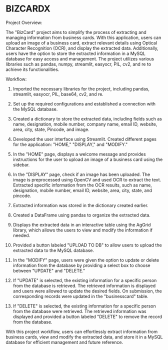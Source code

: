 # BIZCARDX
Project Overview:

The "BizCard" project aims to simplify the process of extracting and managing information from business cards. With this application, users can upload an image of a business card, extract relevant details using Optical Character Recognition (OCR), and display the extracted data. Additionally, users have the option to store the extracted information in a MySQL database for easy access and management. The project utilizes various libraries such as pandas, numpy, streamlit, easyocr, PIL, cv2, and re to achieve its functionalities.

Workflow:

1. Imported the necessary libraries for the project, including pandas, streamlit, easyocr, PIL, base64,  cv2, and re.

2. Set up the required configurations and established  a connection with the MySQL database.

3. Created a dictionary to store the extracted data, including fields such as name, designation, mobile number, company name, email ID, website, area, city, state, Pincode, and image.

4. Developed  the user interface using Streamlit. Created different pages for the application: "HOME," "DISPLAY," and "MODIFY."

5. In the "HOME" page, displays  a welcome message and provides instructions for the user to upload an image of a business card using the sidebar.

6. In the "DISPLAY" page, check if an image has been uploaded. The image is  preprocessed  using OpenCV and used OCR to extract the text. Extracted specific information from the OCR results, such as name, designation, mobile number, email ID, website, area, city, state, and pincode.

7.  Extracted information was stored  in the dictionary created earlier.

8. Created a DataFrame using pandas to organize the extracted data.

9. Displays the extracted data in an interactive table using the AgGrid library, which allows the  users to view and modify the information if needed.

10. Provided a button labeled "UPLOAD TO DB" to allow users to upload the extracted data to the MySQL database. 

11. In the "MODIFY" page,  users were given  the option to update or delete information from the database by providing  a select box to choose between "UPDATE" and "DELETE."

12. If "UPDATE" is selected,  the existing information for a specific person from the database is retrieved. The retrieved information is displayed and  users  were allowed to update the desired fields. On submission,  the corresponding records were updated  in the "businesscard" table.

13. If "DELETE" is selected,  the existing information for a specific person from the database were retrieved.  The retrieved information was displayed and provided a button labeled "DELETE" to remove the record from the database.


With this project workflow, users can effortlessly extract information from business cards, view and modify the extracted data, and store it in a MySQL database for efficient management and future reference.

 

